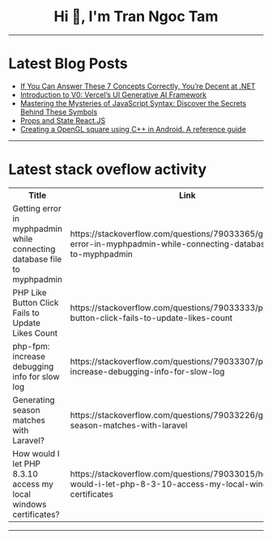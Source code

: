 <h1 align="center">Hi 👋, I'm Tran Ngoc Tam</h1>

---

# Latest Blog Posts 
<!-- BLOG-POST-LIST:START -->
- [If You Can Answer These 7 Concepts Correctly, You’re Decent at .NET](https://dev.to/ssukhpinder/if-you-can-answer-these-7-concepts-correctly-youre-decent-at-net-2le4)
- [Introduction to V0: Vercel’s UI Generative AI Framework](https://dev.to/gimkelum/introduction-to-v0-vercels-ui-generative-ai-framework-4315)
- [Mastering the Mysteries of JavaScript Syntax: Discover the Secrets Behind These Symbols](https://dev.to/hoainhoblogdev/mastering-the-mysteries-of-javascript-syntax-discover-the-secrets-behind-these-symbols-3f37)
- [Props and State React.JS](https://dev.to/imyusufakhtar/props-and-state-reactjs-3fob)
- [Creating a OpenGL square using C++ in Android. A reference guide](https://dev.to/theplebdev/creating-a-opengl-square-using-c-in-android-a-reference-guide-5kp)
<!-- BLOG-POST-LIST:END -->

---

# Latest stack oveflow activity
<table>
  <tr><th>Title</th><th>Link</th></tr>
  <!-- STACKOVERFLOW:START --><tr><td>Getting error in myphpadmin while connecting database file to myphpadmin</td><td>https://stackoverflow.com/questions/79033365/getting-error-in-myphpadmin-while-connecting-database-file-to-myphpadmin</td></tr><tr><td>PHP Like Button Click Fails to Update Likes Count</td><td>https://stackoverflow.com/questions/79033333/php-like-button-click-fails-to-update-likes-count</td></tr><tr><td>php-fpm: increase debugging info for slow log</td><td>https://stackoverflow.com/questions/79033307/php-fpm-increase-debugging-info-for-slow-log</td></tr><tr><td>Generating season matches with Laravel?</td><td>https://stackoverflow.com/questions/79033226/generating-season-matches-with-laravel</td></tr><tr><td>How would I let PHP 8.3.10 access my local windows certificates?</td><td>https://stackoverflow.com/questions/79033015/how-would-i-let-php-8-3-10-access-my-local-windows-certificates</td></tr><!-- STACKOVERFLOW:END -->
</table>

---


